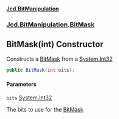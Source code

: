 #### [Jcd.BitManipulation](index 'index')
### [Jcd.BitManipulation](Jcd.BitManipulation 'Jcd.BitManipulation').[BitMask](Jcd.BitManipulation.BitMask 'Jcd.BitManipulation.BitMask')

## BitMask(int) Constructor

Constructs a [BitMask](Jcd.BitManipulation.BitMask 'Jcd.BitManipulation.BitMask') from a [System.Int32](https://docs.microsoft.com/en-us/dotnet/api/System.Int32 'System.Int32')

```csharp
public BitMask(int bits);
```
#### Parameters

<a name='Jcd.BitManipulation.BitMask.BitMask(int).bits'></a>

`bits` [System.Int32](https://docs.microsoft.com/en-us/dotnet/api/System.Int32 'System.Int32')

The bits to use for the [BitMask](Jcd.BitManipulation.BitMask 'Jcd.BitManipulation.BitMask')